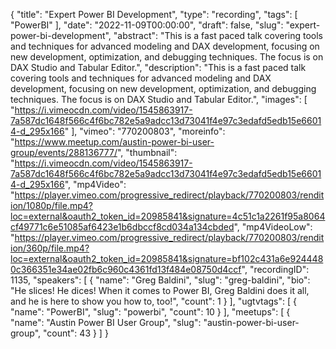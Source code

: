 {
  "title": "Expert Power BI Development",
  "type": "recording",
  "tags": [
    "PowerBI"
  ],
  "date": "2022-11-09T00:00:00",
  "draft": false,
  "slug": "expert-power-bi-development",
  "abstract": "This is a fast paced talk covering tools and techniques for advanced modeling and DAX development, focusing on new development, optimization, and debugging techniques. The focus is on DAX Studio and Tabular Editor.",
  "description": "This is a fast paced talk covering tools and techniques for advanced modeling and DAX development, focusing on new development, optimization, and debugging techniques. The focus is on DAX Studio and Tabular Editor.",
  "images": [
    "https://i.vimeocdn.com/video/1545863917-7a587dc1648f566c4f6bc782e5a9adcc13d73041f4e97c3edafd5edb15e66014-d_295x166"
  ],
  "vimeo": "770200803",
  "moreinfo": "https://www.meetup.com/austin-power-bi-user-group/events/288136777/",
  "thumbnail": "https://i.vimeocdn.com/video/1545863917-7a587dc1648f566c4f6bc782e5a9adcc13d73041f4e97c3edafd5edb15e66014-d_295x166",
  "mp4Video": "https://player.vimeo.com/progressive_redirect/playback/770200803/rendition/1080p/file.mp4?loc=external&oauth2_token_id=20985841&signature=4c51c1a2261f95a8064cf49771c6e51085af6423e1b6dbccf8cd034a134cbded",
  "mp4VideoLow": "https://player.vimeo.com/progressive_redirect/playback/770200803/rendition/360p/file.mp4?loc=external&oauth2_token_id=20985841&signature=bf102c431a6e9244480c366351e34ae02fb6c960c4361fd13f484e08750d4ccf",
  "recordingID": 1135,
  "speakers": [
    {
      "name": "Greg Baldini",
      "slug": "greg-baldini",
      "bio": "He slices! He dices! When it comes to Power BI, Greg Baldini does it all, and he is here to show you how to, too!",
      "count": 1
    }
  ],
  "ugtvtags": [
    {
      "name": "PowerBI",
      "slug": "powerbi",
      "count": 10
    }
  ],
  "meetups": [
    {
      "name": "Austin Power BI User Group",
      "slug": "austin-power-bi-user-group",
      "count": 43
    }
  ]
}